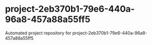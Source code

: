 # project-2eb370b1-79e6-440a-96a8-457a88a55ff5
Automated project repository for project-2eb370b1-79e6-440a-96a8-457a88a55ff5
